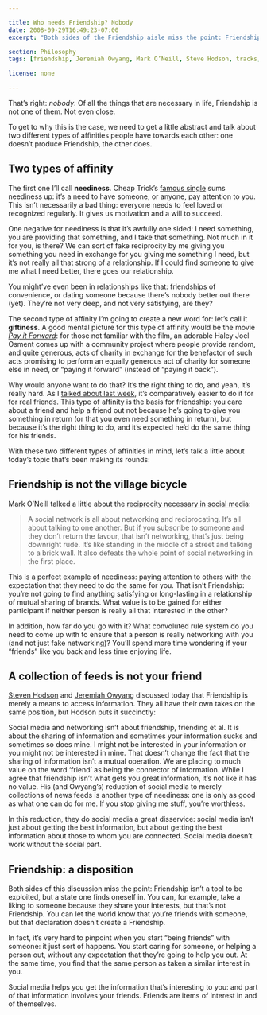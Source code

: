```yaml
---

title: Who needs Friendship? Nobody
date: 2008-09-29T16:49:23-07:00
excerpt: "Both sides of the Friendship aisle miss the point: Friendship is a disposition one finds oneself in, not something to strive for."

section: Philosophy
tags: [friendship, Jeremiah Owyang, Mark O’Neill, Steve Hodson, tracks, philosophy]

license: none

---
```


That’s right: *nobody*. Of all the things that are necessary in life, Friendship is not one of them. Not even close.

To get to why this is the case, we need to get a little abstract and talk about two different types of affinities people have towards each other: one doesn’t produce Friendship, the other does.

## Two types of affinity

The first one I’ll call **neediness**. Cheap Trick’s [famous single][1] sums neediness up: it’s a need to have someone, or anyone, pay attention to you. This isn’t necessarily a bad thing: everyone needs to feel loved or recognized regularly. It gives us motivation and a will to succeed.

One negative for neediness is that it’s awfully one sided: I need something, you are providing that something, and I take that something. Not much in it for you, is there? We can sort of fake reciprocity by me giving you something you need in exchange for you giving me something I need, but it’s not really all that strong of a relationship. If I could find someone to give me what I need better, there goes our relationship.

You might’ve even been in relationships like that: friendships of convenience, or dating someone because there’s nobody better out there (yet). They’re not very deep, and not very satisfying, are they?

The second type of affinity I’m going to create a new word for: let’s call it **giftiness**. A good mental picture for this type of affinity would be the movie [*Pay it Forward*][2]: for those not familiar with the film, an adorable Haley Joel Osment comes up with a community project where people provide random, and quite generous, acts of charity in exchange for the benefactor of such acts promising to perform an equally generous act of charity for someone else in need, or “paying it forward” (instead of “paying it back”).

Why would anyone want to do that? It’s the right thing to do, and yeah, it’s really hard. As I [talked about last week][3], it’s comparatively easier to do it for for real friends. This type of affinity is the basis for friendship: you care about a friend and help a friend out not because he’s going to give you something in return (or that you even need something in return), but because it’s the right thing to do, and it’s expected he’d do the same thing for his friends.

With these two different types of affinities in mind, let’s talk a little about today’s topic that’s been making its rounds:

## Friendship is not the village bicycle

Mark O’Neill talked a little about the [reciprocity necessary in social media][4]:

> A social network is all about networking and reciprocating. It’s all about talking to one another. But if you subscribe to someone and they don’t return the favour, that isn’t networking, that’s just being downright rude. It’s like standing in the middle of a street and talking to a brick wall. It also defeats the whole point of social networking in the first place.

This is a perfect example of neediness: paying attention to others with the expectation that they need to do the same for you. That isn’t Friendship: you’re not going to find anything satisfying or long-lasting in a relationship of mutual sharing of brands. What value is to be gained for either participant if neither person is really all that interested in the other?

In addition, how far do you go with it? What convoluted rule system do you need to come up with to ensure that a person is really networking with you (and not just fake networking)? You’ll spend more time wondering if your “friends” like you back and less time enjoying life.

## A collection of feeds is not your friend

[Steven Hodson][5] and [Jeremiah Owyang][6] discussed today that Friendship is merely a means to access information. They all have their own takes on the same position, but Hodson puts it succinctly:

Social media and networking isn’t about friendship, friending et al. It is about the sharing of information and sometimes your information sucks and sometimes so does mine. I might not be interested in your information or you might not be interested in mine. That doesn’t change the fact that the sharing of information isn’t a mutual operation. We are placing to much value on the word ‘friend’ as being the connector of information.
While I agree that friendship isn’t what gets you great information, it’s not like it has no value. His (and Owyang’s) reduction of social media to merely collections of news feeds is another type of neediness: one is only as good as what one can do for me. If you stop giving me stuff, you’re worthless.

In this reduction, they do social media a great disservice: social media isn’t just about getting the best information, but about getting the best information about those to whom you are connected. Social media doesn’t work without the social part.

## Friendship: a disposition

Both sides of this discussion miss the point: Friendship isn’t a tool to be exploited, but a state one finds oneself in. You can, for example, take a liking to someone because they share your interests, but that’s not Friendship. You can let the world know that you’re friends with someone, but that declaration doesn’t create a Friendship.

In fact, it’s very hard to pinpoint when you start “being friends” with someone: it just sort of happens. You start caring for someone, or helping a person out, without any expectation that they’re going to help you out. At the same time, you find that the same person as taken a similar interest in you.

Social media helps you get the information that’s interesting to you: and part of that information involves your friends. Friends are items of interest in and of themselves.

[1]: http://en.wikipedia.org/wiki/I_Want_You_to_Want_Me "Wikipedia article on Cheap Trick’s “I Want You To Want Me"
[2]: http://www.imdb.com/title/tt0223897/ "IMDB entry for Pay It Forward"
[3]: https://marktrapp.com/blog/2008/09/23/friendship-digital-world-part-2 "Friendship in the Digital World: Part 2"
[4]: http://nowsourcing.com/blog/2008/09/29/friendfeed-is-all-about-friends-who-reciprocate/ "Friendfeed Is All About Friends Who Reciprocate"
[5]: http://www.shootingatbubbles.com/archives/dont-guilt-me-into-being-a-friend/ "Don’t Guilt Me Into Being A Friend"
[6]: http://www.web-strategist.com/blog/2008/09/29/why-friending-will-be-an-obsolete/ "Why ‘Friending’ Will Be Obsolete"
